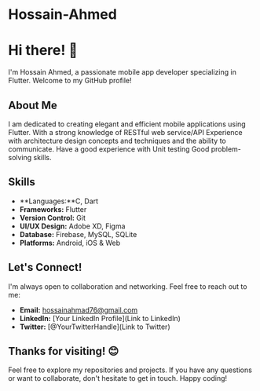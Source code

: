 # Hossain-Ahmed

# Hi there! 👋

I'm Hossain Ahmed, a passionate mobile app developer specializing in Flutter. Welcome to my GitHub profile!

## About Me

I am dedicated to creating elegant and efficient mobile applications using Flutter. With a strong knowledge of RESTful web service/API Experience with architecture design concepts and techniques and the ability to communicate. Have a good experience with Unit testing Good problem-solving skills. 


## Skills

- **Languages:**C, Dart
- **Frameworks:** Flutter
- **Version Control:** Git
- **UI/UX Design:** Adobe XD, Figma
- **Database:** Firebase, MySQL, SQLite
- **Platforms:** Android, iOS & Web




## Let's Connect!

I'm always open to collaboration and networking. Feel free to reach out to me:

- **Email:** hossainahmad76@gmail.com
- **LinkedIn:** [Your LinkedIn Profile](Link to LinkedIn)
- **Twitter:** [@YourTwitterHandle](Link to Twitter)

## Thanks for visiting! 😊
Feel free to explore my repositories and projects. If you have any questions or want to collaborate, don't hesitate to get in touch. Happy coding!

